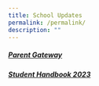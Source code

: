 ```yaml
---
title: School Updates
permalink: /permalink/
description: ""
---
```

##### [Parent Gateway](/permalink/parentgateway)

##### [Student Handbook 2023](https://go.gov.sg/wwwssstudenthandbook2023)